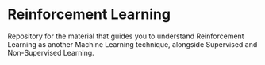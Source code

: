 # Reinforcement Learning

Repository for the material that guides you to understand Reinforcement Learning as another Machine Learning technique, alongside Supervised and Non-Supervised Learning.
